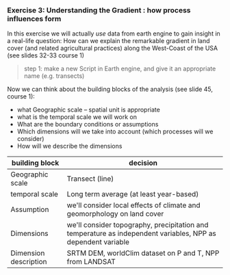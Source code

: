 ### Exercise 3: Understanding the Gradient : how process influences form

In this exercise we will actually *use* data from earth engine to gain insight in a real-life question: 
How can we explain the remarkable gradient in land cover (and related agricultural practices) along the West-Coast of the USA (see slides 32-33 course 1)

> step 1: make a new Script in Earth engine, and give it an appropriate name (e.g. transects)


Now we can think about the building blocks of the analysis (see slide 45, course 1): 
- what Geographic scale – spatial unit is appropriate
- what is the temporal scale we will work on
- What are the boundary conditions or assumptions
- Which dimensions will we take into account (which processes will we consider)
- How will we describe the dimensions


| building block  |  decision |
|---|---|
| Geographic scale |  Transect (line) |
| temporal scale |  Long term average (at least year-based) |
| Assumption | we'll consider local effects of climate and geomorphology on land cover  |
| Dimensions | we'll consider topography, precipitation and temperature as independent variables, NPP as dependent variable |
| Dimension description | SRTM DEM, worldClim dataset on P and T, NPP from LANDSAT |



